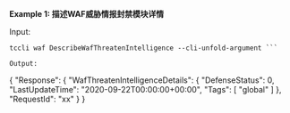 **Example 1: 描述WAF威胁情报封禁模块详情**



Input: 

```
tccli waf DescribeWafThreatenIntelligence --cli-unfold-argument ```

Output: 
```
{
    "Response": {
        "WafThreatenIntelligenceDetails": {
            "DefenseStatus": 0,
            "LastUpdateTime": "2020-09-22T00:00:00+00:00",
            "Tags": [
                "global"
            ]
        },
        "RequestId": "xx"
    }
}
```

